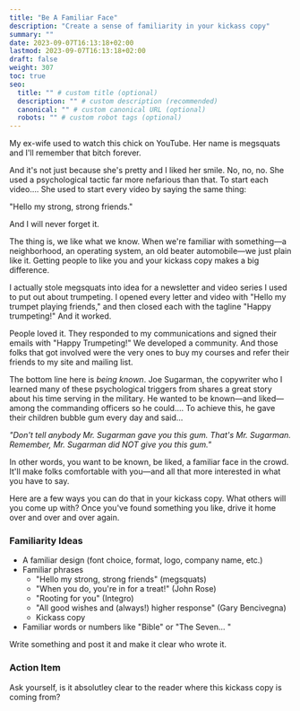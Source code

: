 ```yaml
---
title: "Be A Familiar Face"
description: "Create a sense of familiarity in your kickass copy"
summary: ""
date: 2023-09-07T16:13:18+02:00
lastmod: 2023-09-07T16:13:18+02:00
draft: false
weight: 307
toc: true
seo:
  title: "" # custom title (optional)
  description: "" # custom description (recommended)
  canonical: "" # custom canonical URL (optional)
  robots: "" # custom robot tags (optional)
---
```


My ex-wife used to watch this chick on YouTube. Her name is megsquats and I'll remember that bitch forever.

And it's not just because she's pretty and I liked her smile. No, no, no. She used a psychological tactic far more nefarious than that. To start each video.... She used to start every video by saying the same thing:

"Hello my strong, strong friends."

And I will never forget it.

The thing is, we like what we know. When we're familiar with something&mdash;a neighborhood, an operating system, an old beater automobile&mdash;we just plain like it. Getting people to like you and your kickass copy makes a big difference.

I actually stole megsquats into idea for a newsletter and video series I used to put out about trumpeting. I opened every letter and video with "Hello my trumpet playing friends," and then closed each with the tagline "Happy trumpeting!" And it worked.

People loved it. They responded to my communications and signed  their emails with "Happy Trumpeting!" We developed a community. And those folks that got involved were the very ones to buy my courses and refer their friends to my site and mailing list.

The bottom line here is *being known*. Joe Sugarman, the copywriter who I learned many of these psychological triggers from shares a great story about his time serving in the military. He wanted to be known&mdash;and liked&mdash;among the commanding officers so he could.... To achieve this, he gave their children bubble gum every day and said...

*"Don't tell anybody Mr. Sugarman gave you this gum. That's Mr. Sugarman. Remember, Mr. Sugarman did NOT give you this gum."*

In other words, you want to be known, be liked, a familiar face in the crowd. It'll make folks comfortable with you&mdash;and all that more interested in what you have to say.

Here are a few ways you can do that in your kickass copy. What others will you come up with? Once you've found something you like, drive it home over and over and over again.

### Familiarity Ideas

* A familiar design (font choice, format, logo, company name, etc.)
* Familiar phrases
  * "Hello my strong, strong friends" (megsquats)
  * "When you do, you're in for a treat!" (John Rose)
  * "Rooting for you" (Integro)
  * "All good wishes and (always!) higher response" (Gary Bencivegna)
  * Kickass copy
* Familiar words or numbers like "Bible" or "The Seven... "

Write something and post it and make it clear who wrote it.

### Action Item

Ask yourself, is it absolutley clear to the reader where this kickass copy is coming from?
